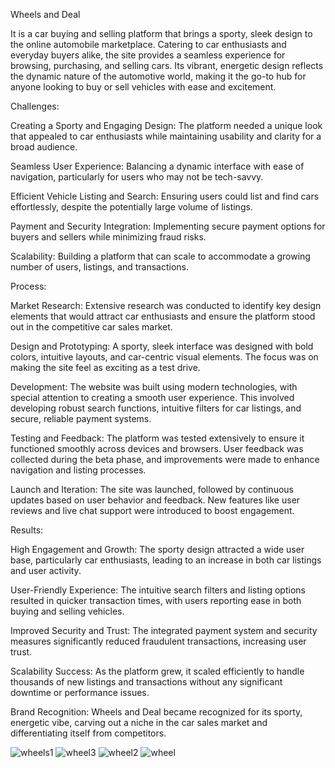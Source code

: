Wheels and Deal

It is a car buying and selling platform that brings a sporty, sleek design to the online automobile marketplace. Catering to car enthusiasts and everyday buyers alike, the site provides a seamless experience for browsing, purchasing, and selling cars. Its vibrant, energetic design reflects the dynamic nature of the automotive world, making it the go-to hub for anyone looking to buy or sell vehicles with ease and excitement.

Challenges:

Creating a Sporty and Engaging Design: The platform needed a unique look that appealed to car enthusiasts while maintaining usability and clarity for a broad audience.

Seamless User Experience: Balancing a dynamic interface with ease of navigation, particularly for users who may not be tech-savvy.

Efficient Vehicle Listing and Search: Ensuring users could list and find cars effortlessly, despite the potentially large volume of listings.

Payment and Security Integration: Implementing secure payment options for buyers and sellers while minimizing fraud risks.

Scalability: Building a platform that can scale to accommodate a growing number of users, listings, and transactions.

Process:

Market Research: Extensive research was conducted to identify key design elements that would attract car enthusiasts and ensure the platform stood out in the competitive car sales market.

Design and Prototyping: A sporty, sleek interface was designed with bold colors, intuitive layouts, and car-centric visual elements. The focus was on making the site feel as exciting as a test drive.

Development: The website was built using modern technologies, with special attention to creating a smooth user experience. This involved developing robust search functions, intuitive filters for car listings, and secure, reliable payment systems.

Testing and Feedback: The platform was tested extensively to ensure it functioned smoothly across devices and browsers. User feedback was collected during the beta phase, and improvements were made to enhance navigation and listing processes.

Launch and Iteration: The site was launched, followed by continuous updates based on user behavior and feedback. New features like user reviews and live chat support were introduced to boost engagement.

Results:

High Engagement and Growth: The sporty design attracted a wide user base, particularly car enthusiasts, leading to an increase in both car listings and user activity.

User-Friendly Experience: The intuitive search filters and listing options resulted in quicker transaction times, with users reporting ease in both buying and selling vehicles.

Improved Security and Trust: The integrated payment system and security measures significantly reduced fraudulent transactions, increasing user trust.

Scalability Success: As the platform grew, it scaled efficiently to handle thousands of new listings and transactions without any significant downtime or performance issues.

Brand Recognition: Wheels and Deal became recognized for its sporty, energetic vibe, carving out a niche in the car sales market and differentiating itself from competitors.

![wheels1](https://github.com/user-attachments/assets/54e79134-2373-400a-8c69-91b4c81d5aa9)
![wheel3](https://github.com/user-attachments/assets/4b660209-ec2c-4bd4-b28d-829c9a7f655b)
![wheel2](https://github.com/user-attachments/assets/0564e888-eb74-4ab3-8f26-48a881a8cf7b)
![wheel](https://github.com/user-attachments/assets/aee924c1-b989-4765-9bb9-ca375a74260c)
